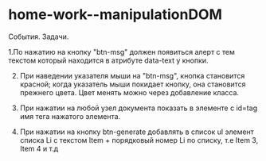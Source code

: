 # home-work--manipulationDOM

События. Задачи.


1.По нажатию на кнопку "btn-msg" должен появиться алерт с тем текстом который находится в атрибуте data-text у кнопки.

2. При наведении указателя мыши на "btn-msg", кнопка становится красной; когда указатель мыши покидает кнопку, она становится прежнего цвета. Цвет менять можно через добавление класса.

3. При нажатии на любой узел документа показать в элементе с id=tag имя тега нажатого элемента.

4. При нажатии на кнопку btn-generate добавлять в список ul элемент списка Li с текстом Item + порядковый номер Li по списку, т.е Item 3, Item 4 и т.д 
